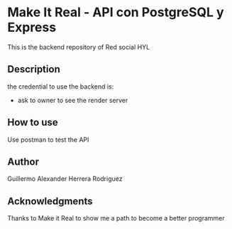 # Make It Real - API con PostgreSQL y Express

This is the backend repository of Red social HYL

## Description

the credential to use the backend is:

- ask to owner to see the render server

## How to use

Use postman to test the API

## Author

Guillermo Alexander Herrera Rodriguez

## Acknowledgments

Thanks to Make it Real to show me a path to become a better programmer
